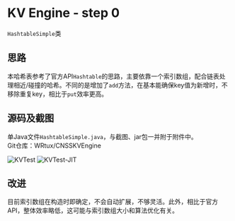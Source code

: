 # KV Engine - step 0

`HashtableSimple`类

## 思路
本哈希表参考了官方API`Hashtable`的思路，主要依靠一个索引数组，配合链表处理相近/碰撞的哈希。不同的是增加了`add`方法，在基本能确保key值为新增时，不移除重复key，相比于`put`效率更高。

## 源码及截图
单Java文件`HashtableSimple.java`，与截图、jar包一并附于附件中。  
Git仓库：WRtux/CNSSKVEngine

![KVTest](./writeup/KVTest-0.png)
![KVTest-JIT](./writeup/KVTest-0-JIT.png)

## 改进
目前索引数组在构造时即确定，不会自动扩展，不够灵活。此外，相比于官方API，整体效率略低，这可能与索引数组大小和算法优化有关。

